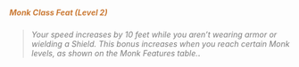 ##### *<span style="color:rgb(203, 123, 55)">Monk Class Feat (Level 2)</span>*

> *<span style="color:rgb(125, 125, 125)">Your speed increases by 10 feet while you aren’t wearing armor or wielding a Shield. This bonus increases when you reach certain Monk levels, as shown on the Monk Features table.</span>*.